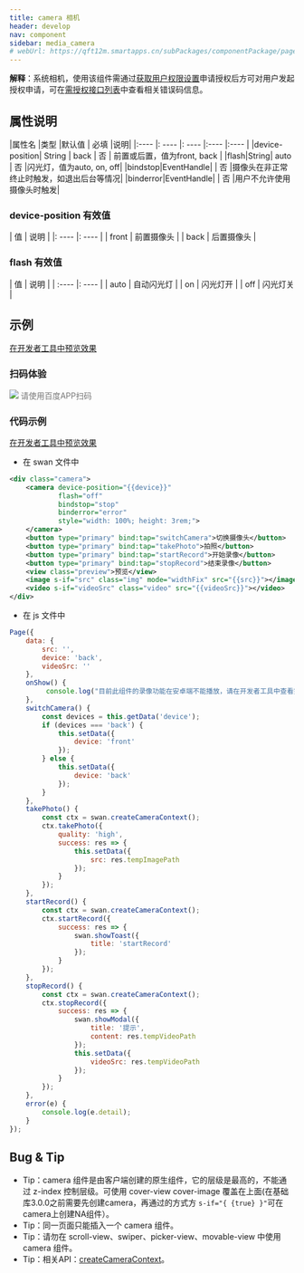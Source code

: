 ```yaml
---
title: camera 相机
header: develop
nav: component
sidebar: media_camera
# webUrl: https://qft12m.smartapps.cn/subPackages/componentPackage/pages/camera/camera
---
```


 

**解释**：系统相机，使用该组件需通过[获取用户权限设置](https://smartprogram.baidu.com/docs/develop/api/open/authorize_set/)申请授权后方可对用户发起授权申请，可在[需授权接口列表](https://smartprogram.baidu.com/docs/develop/api/open/authorize_list/)中查看相关错误码信息。

##  属性说明 

|属性名 |类型  |默认值  | 必填 |说明|
|:---- |: ---- |: ---- |:---- |:---- |
|device-position| String | back | 否 | 前置或后置，值为front, back |
|flash|String| auto | 否 |闪光灯，值为auto, on, off|
|bindstop|EventHandle|  | 否 |摄像头在非正常终止时触发，如退出后台等情况|
|binderror|EventHandle| | 否 |用户不允许使用摄像头时触发|

###  device-position 有效值 

| 值 | 说明 |
|: ---- |: ---- |
| front | 前置摄像头 |
| back | 后置摄像头 |

###  flash 有效值 

| 值 | 说明 |
| :---- |: ---- |
| auto | 自动闪光灯 |
| on | 闪光灯开 |
| off | 闪光灯关 |

## 示例

<a href="swanide://fragment/eba87b9439a53b5cfd5afa33a1f765371577360457238" title="在开发者工具中预览效果" target="_self">在开发者工具中预览效果</a>

### 扫码体验

<div class='scan-code-container'>
    <img src="https://b.bdstatic.com/miniapp/assets/images/doc_demo/camera.png" class="demo-qrcode-image" />
    <font color=#777 12px>请使用百度APP扫码</font>
</div>


 

###  代码示例 

<a href="swanide://fragment/e57c71266aac86d6a0f6253f3c0f8de41565512985352" title="在开发者工具中预览效果" target="_self">在开发者工具中预览效果</a>

* 在 swan 文件中

```xml
<div class="camera">
    <camera device-position="{{device}}" 
            flash="off" 
            bindstop="stop"
            binderror="error" 
            style="width: 100%; height: 3rem;">
    </camera>
    <button type="primary" bind:tap="switchCamera">切换摄像头</button>
    <button type="primary" bind:tap="takePhoto">拍照</button>
    <button type="primary" bind:tap="startRecord">开始录像</button>
    <button type="primary" bind:tap="stopRecord">结束录像</button>
    <view class="preview">预览</view>
    <image s-if="src" class="img" mode="widthFix" src="{{src}}"></image>
    <video s-if="videoSrc" class="video" src="{{videoSrc}}"></video>
</div>

```

* 在 js 文件中

```javascript
Page({
    data: {
        src: '',
        device: 'back',
        videoSrc: ''
    },
    onShow() {
         console.log("目前此组件的录像功能在安卓端不能播放，请在开发者工具中查看完整效果");
    },
    switchCamera() {
        const devices = this.getData('device');
        if (devices === 'back') {
            this.setData({
                device: 'front'
            });
        } else {
            this.setData({
                device: 'back'
            });
        }
    },
    takePhoto() {
        const ctx = swan.createCameraContext();
        ctx.takePhoto({
            quality: 'high',
            success: res => {
                this.setData({
                    src: res.tempImagePath
                });
            }
        });
    },
    startRecord() {
        const ctx = swan.createCameraContext();
        ctx.startRecord({
            success: res => {
                swan.showToast({
                    title: 'startRecord'
                });
            }
        });
    },
    stopRecord() {
        const ctx = swan.createCameraContext();
        ctx.stopRecord({
            success: res => {
                swan.showModal({
                    title: '提示',
                    content: res.tempVideoPath
                });
                this.setData({
                    videoSrc: res.tempVideoPath
                });
            }
        });
    },
    error(e) {
        console.log(e.detail);
    }
});
```
 


##  Bug & Tip 
* Tip：camera 组件是由客户端创建的原生组件，它的层级是最高的，不能通过 z-index 控制层级。可使用 cover-view cover-image 覆盖在上面(在基础库3.0.0之前需要先创建camera，再通过的方式方 `s-if="{ {true} }"`可在camera上创建NA组件）。
* Tip：同一页面只能插入一个 camera 组件。
* Tip：请勿在 scroll-view、swiper、picker-view、movable-view 中使用 camera 组件。
* Tip：相关API：<a href='https://smartprogram.baidu.com/docs/develop/api/media_cameracontext/#createCameraContext/'>createCameraContext</a>。

